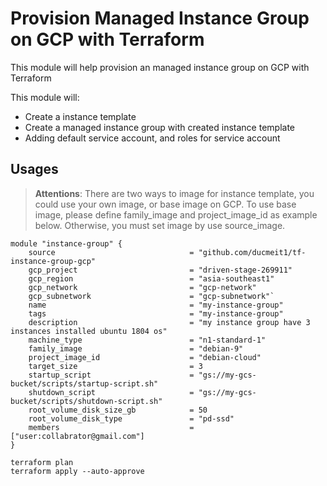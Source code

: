 # Provision Managed Instance Group on GCP with Terraform

This module will help provision an managed instance group on GCP with Terraform

This module will:

- Create a instance template
- Create a managed instance group with created instance template
- Adding default service account, and roles for service account

## Usages

> **Attentions**: There are two ways to image for instance template, you could use your own image, or base image on GCP. To use base image, please define family_image and project_image_id as example below. Otherwise, you must set image by use source_image.

```hcl
module "instance-group" {
    source                              = "github.com/ducmeit1/tf-instance-group-gcp"
    gcp_project                         = "driven-stage-269911"
    gcp_region                          = "asia-southeast1"
    gcp_network                         = "gcp-network"
    gcp_subnetwork                      = "gcp-subnetwork"`
    name                                = "my-instance-group"
    tags                                = "my-instance-group"
    description                         = "my instance group have 3 instances installed ubuntu 1804 os"
    machine_type                        = "n1-standard-1"
    family_image                        = "debian-9"
    project_image_id                    = "debian-cloud"
    target_size                         = 3
    startup_script                      = "gs://my-gcs-bucket/scripts/startup-script.sh"
    shutdown_script                     = "gs://my-gcs-bucket/scripts/shutdown-script.sh"
    root_volume_disk_size_gb            = 50
    root_volume_disk_type               = "pd-ssd"
    members                             = ["user:collabrator@gmail.com"]
}
```

```shell
terraform plan
terraform apply --auto-approve
```